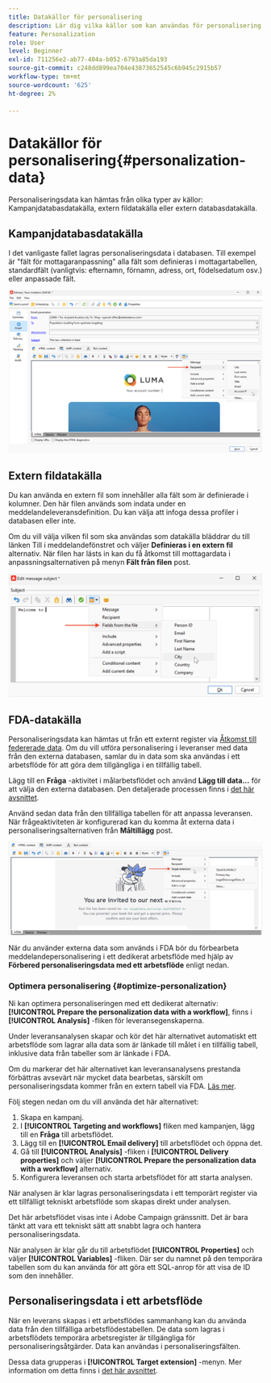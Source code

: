 ```yaml
---
title: Datakällor för personalisering
description: Lär dig vilka källor som kan användas för personalisering
feature: Personalization
role: User
level: Beginner
exl-id: 711256e2-ab77-404a-b052-6793a85da193
source-git-commit: c248dd899ea704e43873652545c6b945c2915b57
workflow-type: tm+mt
source-wordcount: '625'
ht-degree: 2%

---
```


# Datakällor för personalisering{#personalization-data}

Personaliseringsdata kan hämtas från olika typer av källor: Kampanjdatabasdatakälla, extern fildatakälla eller extern databasdatakälla.

## Kampanjdatabasdatakälla

I det vanligaste fallet lagras personaliseringsdata i databasen. Till exempel är &quot;fält för mottagaranpassning&quot; alla fält som definieras i mottagartabellen, standardfält (vanligtvis: efternamn, förnamn, adress, ort, födelsedatum osv.) eller anpassade fält.

![Kampanjanpassningsfält i ett e-postmeddelande](assets/perso-campaign-datasource.png)


## Extern fildatakälla

Du kan använda en extern fil som innehåller alla fält som är definierade i kolumner. Den här filen används som indata under en meddelandeleveransdefinition. Du kan välja att infoga dessa profiler i databasen eller inte.

Om du vill välja vilken fil som ska användas som datakälla bläddrar du till länken Till i meddelandefönstret och väljer **Definieras i en extern fil** alternativ. När filen har lästs in kan du få åtkomst till mottagardata i anpassningsalternativen på menyn **Fält från filen** post.

![Personaliseringsdata från en fil](assets/perso-from-file.png)


## FDA-datakälla

Personaliseringsdata kan hämtas ut från ett externt register via [Åtkomst till federerade data](../connect/fda.md).  Om du vill utföra personalisering i leveranser med data från den externa databasen, samlar du in data som ska användas i ett arbetsflöde för att göra dem tillgängliga i en tillfällig tabell.

Lägg till en **Fråga** -aktivitet i målarbetsflödet och använd **Lägg till data...** för att välja den externa databasen. Den detaljerade processen finns i [det här avsnittet](../../automation/workflow/query.md#adding-data).

Använd sedan data från den tillfälliga tabellen för att anpassa leveransen. När frågeaktiviteten är konfigurerad kan du komma åt externa data i personaliseringsalternativen från **Måltillägg** post.

![Personaliseringsdata från en extern databas](assets/perso-external-db.png)

När du använder externa data som används i FDA bör du förbearbeta meddelandepersonalisering i ett dedikerat arbetsflöde med hjälp av **Förbered personaliseringsdata med ett arbetsflöde** enligt nedan.

### Optimera personalisering {#optimize-personalization}

Ni kan optimera personaliseringen med ett dedikerat alternativ: **[!UICONTROL Prepare the personalization data with a workflow]**, finns i **[!UICONTROL Analysis]** -fliken för leveransegenskaperna.

Under leveransanalysen skapar och kör det här alternativet automatiskt ett arbetsflöde som lagrar alla data som är länkade till målet i en tillfällig tabell, inklusive data från tabeller som är länkade i FDA.

Om du markerar det här alternativet kan leveransanalysens prestanda förbättras avsevärt när mycket data bearbetas, särskilt om personaliseringsdata kommer från en extern tabell via FDA. [Läs mer](../connect/fda.md).

Följ stegen nedan om du vill använda det här alternativet:

1. Skapa en kampanj.
1. I **[!UICONTROL Targeting and workflows]** fliken med kampanjen, lägg till en **Fråga** till arbetsflödet.
1. Lägg till en **[!UICONTROL Email delivery]** till arbetsflödet och öppna det.
1. Gå till **[!UICONTROL Analysis]** -fliken i **[!UICONTROL Delivery properties]** och väljer **[!UICONTROL Prepare the personalization data with a workflow]** alternativ.
1. Konfigurera leveransen och starta arbetsflödet för att starta analysen.

När analysen är klar lagras personaliseringsdata i ett temporärt register via ett tillfälligt tekniskt arbetsflöde som skapas direkt under analysen.

Det här arbetsflödet visas inte i Adobe Campaign gränssnitt. Det är bara tänkt att vara ett tekniskt sätt att snabbt lagra och hantera personaliseringsdata.

När analysen är klar går du till arbetsflödet **[!UICONTROL Properties]** och väljer **[!UICONTROL Variables]** -fliken. Där ser du namnet på den temporära tabellen som du kan använda för att göra ett SQL-anrop för att visa de ID som den innehåller.

## Personaliseringsdata i ett arbetsflöde

När en leverans skapas i ett arbetsflödes sammanhang kan du använda data från den tillfälliga arbetsflödestabellen. De data som lagras i arbetsflödets temporära arbetsregister är tillgängliga för personaliseringsåtgärder. Data kan användas i personaliseringsfälten.

Dessa data grupperas i **[!UICONTROL Target extension]** -menyn. Mer information om detta finns i [det här avsnittet](../../automation/workflow/use-workflow-data.md#target-data).
